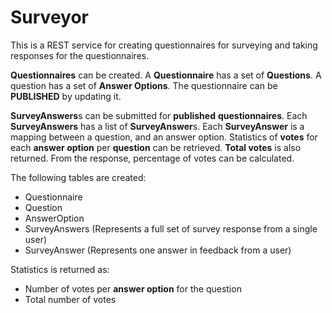 # Surveyor
This is a REST service for creating questionnaires for surveying and taking responses for the questionnaires.

**Questionnaires** can be created. A **Questionnaire** has a set of **Questions**. A question has a set of **Answer Options**.
The questionnaire can be **PUBLISHED** by updating it.

**SurveyAnswers**s can be submitted for **published** **questionnaires**.
Each **SurveyAnswers** has a list of **SurveyAnswer**s. Each **SurveyAnswer** is a mapping between a question, and an answer option.
Statistics of **votes** for each **answer option** per **question** can be retrieved.
**Total votes** is also returned.
From the response, percentage of votes can be calculated.

The following tables are created:
- Questionnaire
- Question
- AnswerOption
- SurveyAnswers (Represents a full set of survey response from a single user)
- SurveyAnswer (Represents one answer in feedback from a user)

Statistics is returned as:
- Number of votes per **answer option** for the question
- Total number of votes
